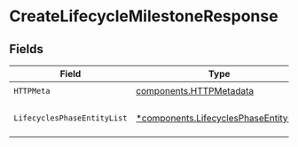 # CreateLifecycleMilestoneResponse


## Fields

| Field                                                                                         | Type                                                                                          | Required                                                                                      | Description                                                                                   |
| --------------------------------------------------------------------------------------------- | --------------------------------------------------------------------------------------------- | --------------------------------------------------------------------------------------------- | --------------------------------------------------------------------------------------------- |
| `HTTPMeta`                                                                                    | [components.HTTPMetadata](../../models/components/httpmetadata.md)                            | :heavy_check_mark:                                                                            | N/A                                                                                           |
| `LifecyclesPhaseEntityList`                                                                   | [*components.LifecyclesPhaseEntityList](../../models/components/lifecyclesphaseentitylist.md) | :heavy_minus_sign:                                                                            | Create a new milestone                                                                        |